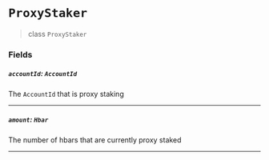 # `ProxyStaker`

> class `ProxyStaker`

### Fields

##### `accountId`: `AccountId`

The `AccountId` that is proxy staking

---

##### `amount`: `Hbar`

The number of hbars that are currently proxy staked

---
